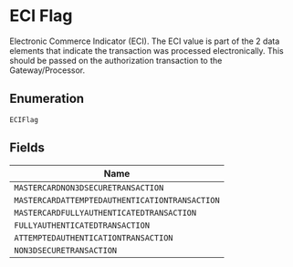 
# ECI Flag

Electronic Commerce Indicator (ECI). The ECI value is part of the 2 data elements that indicate the transaction was processed electronically. This should be passed on the authorization transaction to the Gateway/Processor.

## Enumeration

`ECIFlag`

## Fields

| Name |
|  --- |
| `MASTERCARDNON3DSECURETRANSACTION` |
| `MASTERCARDATTEMPTEDAUTHENTICATIONTRANSACTION` |
| `MASTERCARDFULLYAUTHENTICATEDTRANSACTION` |
| `FULLYAUTHENTICATEDTRANSACTION` |
| `ATTEMPTEDAUTHENTICATIONTRANSACTION` |
| `NON3DSECURETRANSACTION` |

